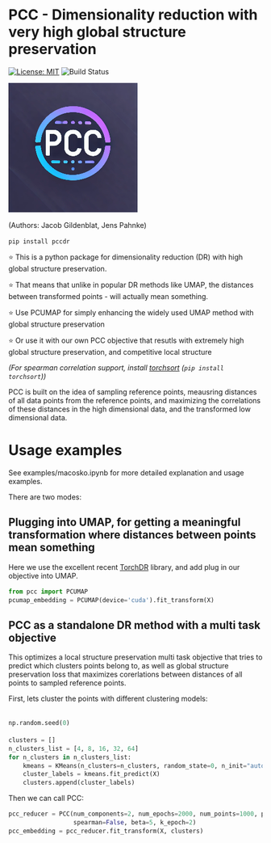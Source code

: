 # PCC - Dimensionality reduction with very high global structure preservation

[![License: MIT](https://img.shields.io/badge/License-MIT-yellow.svg)](https://opensource.org/licenses/MIT)
![Build Status](https://github.com/jacobgil/pcc/workflows/Tests/badge.svg)

![PCC](logo.png)

(Authors: Jacob Gildenblat, Jens Pahnke)

`pip install pccdr`



⭐ This is a python package for dimensionality reduction (DR) with high global structure preservation.

⭐ That means that unlike in popular DR methods like UMAP, the distances between transformed points - will actually mean something.

⭐ Use PCUMAP for simply enhancing the widely used UMAP method with global structure preservation

⭐ Or use it with our own PCC objective that resutls with extremely high global structure preservation, and competitive local structure


*(For spearman correlation support, install [torchsort](https://github.com/teddykoker/torchsort) (`pip install torchsort`))*

PCC is built on the idea of sampling reference points, meausring distances of all data points from the reference points, and maximizing the correlations of these distances in the high dimensional data, and the transformed low dimensional data.


# Usage examples
See examples/macosko.ipynb for more detailed explanation and usage examples.


There are two modes:

## Plugging into UMAP, for getting a meaningful transformation where distances between points mean something

Here we use the excellent recent [TorchDR](https://github.com/TorchDR/TorchDR) library, and add plug in our objective into UMAP.

```python
from pcc import PCUMAP
pcumap_embedding = PCUMAP(device='cuda').fit_transform(X)
```


## PCC as a standalone DR method with a multi task objective

This optimizes a local structure preservation multi task objective that tries to predict which clusters points belong to,
as well as global structure preservation loss that maximizes corerlations between distances of all points to sampled reference points.

First, lets cluster the points with different clustering models:

```python

np.random.seed(0)

clusters = []
n_clusters_list = [4, 8, 16, 32, 64]
for n_clusters in n_clusters_list:
    kmeans = KMeans(n_clusters=n_clusters, random_state=0, n_init="auto")
    cluster_labels = kmeans.fit_predict(X)
    clusters.append(cluster_labels)
```


Then we can call PCC:

```python
pcc_reducer = PCC(num_components=2, num_epochs=2000, num_points=1000, pearson=True, 
                  spearman=False, beta=5, k_epoch=2)
pcc_embedding = pcc_reducer.fit_transform(X, clusters)
```
